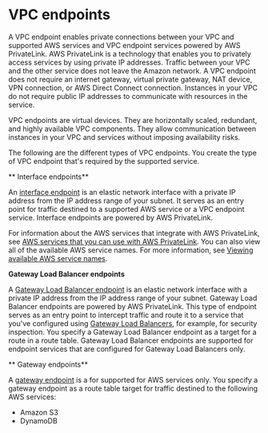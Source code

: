 # VPC endpoints<a name="vpc-endpoints"></a>

A VPC endpoint enables private connections between your VPC and supported AWS services and VPC endpoint services powered by AWS PrivateLink\. AWS PrivateLink is a technology that enables you to privately access services by using private IP addresses\. Traffic between your VPC and the other service does not leave the Amazon network\. A VPC endpoint does not require an internet gateway, virtual private gateway, NAT device, VPN connection, or AWS Direct Connect connection\. Instances in your VPC do not require public IP addresses to communicate with resources in the service\. 

VPC endpoints are virtual devices\. They are horizontally scaled, redundant, and highly available VPC components\. They allow communication between instances in your VPC and services without imposing availability risks\.

The following are the different types of VPC endpoints\. You create the type of VPC endpoint that's required by the supported service\.

** Interface endpoints**

An [interface endpoint](vpce-interface.md) is an elastic network interface with a private IP address from the IP address range of your subnet\. It serves as an entry point for traffic destined to a supported AWS service or a VPC endpoint service\. Interface endpoints are powered by AWS PrivateLink\.

For information about the AWS services that integrate with AWS PrivateLink, see [AWS services that you can use with AWS PrivateLink](integrated-services-vpce-list.md)\. You can also view all of the available AWS service names\. For more information, see [Viewing available AWS service names](vpce-interface.md#vpce-view-services)\.

 **Gateway Load Balancer endpoints**

A [Gateway Load Balancer endpoint](vpce-gateway-load-balancer.md) is an elastic network interface with a private IP address from the IP address range of your subnet\. Gateway Load Balancer endpoints are powered by AWS PrivateLink\. This type of endpoint serves as an entry point to intercept traffic and route it to a service that you've configured using [Gateway Load Balancers](https://docs.aws.amazon.com/elasticloadbalancing/latest/gateway/introduction.html), for example, for security inspection\. You specify a Gateway Load Balancer endpoint as a target for a route in a route table\. Gateway Load Balancer endpoints are supported for endpoint services that are configured for Gateway Load Balancers only\.

** Gateway endpoints**

A [gateway endpoint](vpce-gateway.md) is a for supported for AWS services only\. You specify a gateway endpoint as a route table target for traffic destined to the following AWS services:
+ Amazon S3
+ DynamoDB